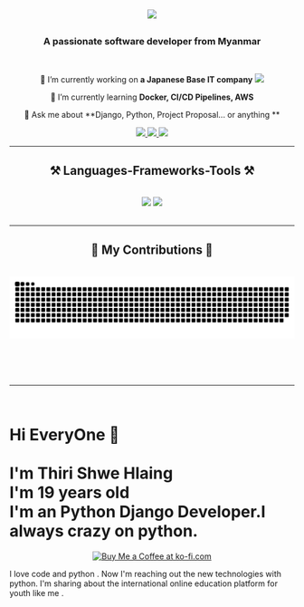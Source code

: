 <h1 align="center">
    <img src="https://readme-typing-svg.herokuapp.com/?font=Righteous&size=35&center=true&vCenter=true&width=500&height=70&duration=4000&lines=Hi+There!+👋;+I'm+Thiri+Shwe+Hlaing!;" />
</h1>

<h3 align="center">A passionate software developer from Myanmar</h3>

<br/>

<div align="center">
 
 🔭 I’m currently working on **a Japanese Base IT company**
 <img src="Programación y codificación_ programador sentado en el escritorio y la ilustración de trabajo _ Vector Premium.jpg">
 
 🌱 I’m currently learning **Docker, CI/CD Pipelines, AWS**

💬 Ask me about **Django, Python, Project Proposal... or anything **


 </div>
 
<div align="center"> 
  <a href="mailto:thirishwehlaing9@gmail.com">
    <img src="https://img.shields.io/badge/Gmail-333333?style=for-the-badge&logo=gmail&logoColor=red" />
  </a>
  <a href="https://linkedin.com/in/thiri-shwe-hlaing-369465202" target="_blank">
    <img src="https://img.shields.io/badge/LinkedIn-0077B5?style=for-the-badge&logo=linkedin&logoColor=white" target="_blank" />
  </a>
  <a href="https://github.com/su-thiri" target="_blank">
     <img src="https://img.shields.io/badge/Portfolio-FF5722?style=for-the-badge&logo=todoist&logoColor=white" target="_blank" /> <!-- sqlite, safari, google-chrome are other good icon options -->
  </a>
</div>

 <hr/>
 
<h2 align="center">⚒️ Languages-Frameworks-Tools ⚒️</h2>
<br/>
<div align="center">
    <img src="https://skillicons.dev/icons?i=django,bootstrap,python,html,css,vscode,github,figma,gitlab,git" />
    <img src="https://skillicons.dev/icons?i=python,javascript,typescript,mysql,mongodb,sqlite,docker,linux,ubuntu" /><br>
</div>

<br/>
<hr/>

<div align="center">
  <h2>🐍 My Contributions 🐍</h2>
  <br>
  <img alt="snake eating my contribution" src="https://raw.githubusercontent.com/salesp07/salesp07/output/github-contribution-grid-snake.svg" />
  
  <br/><br/><br/>
</div>

<hr/>

<br/>
<h1>Hi EveryOne 👋
<br/>
<br/>I'm Thiri Shwe Hlaing<br/>I'm 19 years old<br/>I'm an Python Django Developer.I always crazy on python.</h1>
<div align="center">
<a href='https://ko-fi.com/thirishwehlaing' target='_blank'><img height='64' style='border:0px;height:64px;' src='https://storage.ko-fi.com/cdn/kofi1.png?v=3' border='0' alt='Buy Me a Coffee at ko-fi.com' /></a>
</div>
<p>I love code and python .
Now I'm reaching out the new technologies with python. 
I'm sharing about the international online education platform for youth like me  .</p>


